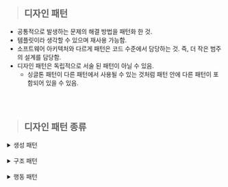 > ## 디자인 패턴

- 공통적으로 발생하는 문제의 해결 방법을 패턴화 한 것.
- 템플릿이라 생각할 수 있으며 재사용 가능함.
- 소프트웨어 아키텍처와 다르게 패턴은 코드 수준에서 담당하는 것. 즉, 더 작은 범주의 설계를 담당함.
- 디자인 패턴은 독립적으로 서술 된 패턴이 아닐 수 있음.
  - 싱글톤 패턴이 다른 패턴에서 사용될 수 있는 것처럼 패턴 안에 다른 패턴이 포함되어 있을 수 있음.

<br/>
<br/>

> ## 디자인 패턴 종류

<details>
  <summary>생성 패턴</summary>

- 객체 인스턴스를 생성하는 패턴.
- 클라이언트와 생성해야 하는 객체 인스턴스 사이의 연결을 끊어 주는 역할.

  <details>
    <summary>싱글톤</summary>

  - 객체 인스턴스를 하나만 만들고 이 인스턴스에 대한 전역 접근을 제공하는 패턴.
  - 장점
    - 메모리 낭비를 방지할 수 있음.
    - 생성된 인스턴스를 활용하므로 속도 측면에서 이점이 있음.
    - 다른 클래스 간 데이터 공유가 쉬움.
  - 단점
    - 동시성 이슈 발생할 수 있음.
    - 코드량 증가.
    - 격리된 테스트 수행에 어려움이 있음.
    - 자식 클래스를 만들 수 없음.
    - 내부 상태 변경이 어려움.
    - 개방-폐쇄 원칙에 어긋남.
  - 주로 사용되는 상황.
    - 커넥션풀
    - 스레드풀
    - 캐시
    - 로그 기록 객체

  </details>

  <details>
    <summary>팩토리 메소드</summary>

  ![Alt text](image/factoryMethod-1.png)

  - 객체 생성을 생성자로 하는 것이 아닌, 객체 생성 메소드를 가진 [인터페이스 또는 추상 클래스]를 만들고(캡슐화) 이를 상속 받은 서브 클래스를 만들거나 다이렉트로 객체 생성 메소드만 가진 클래스를 만들어 사용하는 패턴. (상황에 맞춰 중 선택)
  - 장점
    - 생성자와 구현 객체의 강한 결합을 피할 수 있음.
    - 리턴 타입을 해당 클래스가 아닌 부모 타입으로 할 수 있음.
    - 기존 객체를 재구성하는 대신 확장하여 리소스를 절약할 수 있음.
    - 단일 책임 원칙 준수할 수 있음. (객체 생성이라는 하나의 목적을 가진 클래스를 한 곳에 모아 관리 가능)
    - 개방-폐쇄 원칙 준수할 수 있음. (기존 객체 확장)
  - 단점
    - [인터페이스, 추상클래스, 서브클래스] 구현으로 인한 클래스 증가.
      - 생성자로 객체 생성하면 만들 필요가 없기 때문.
    - 코드 복잡성 증가.
      - 어떤 클래스와 이어져 있는지 확인 해야 함.

  </details>

  <details>
    <summary>추상 팩토리</summary>

  - 연관되는 객체를 집합으로 묶어 추상화 한 뒤, 해당 집합의 객체들을 한번에 생성할 수 있게 구현하여 연관 객체들을 생성하는 패턴.
  - 객체 생성을 생성자로 바로 하는 것이 아니고 캡슐화 한다는 점은 팩토리 메소드와 같으나 상위 개념은 아님.
    - 이해가 안된다면 팩토리 메소드는 단일, 추상 팩토리는 다수의 객체를 생성한다고 생각하면 됨.
    - 팩토리 메소드 -> 키보드, 마우스, 모니터 각각 단일 생성
    - 추상 팩토리 -> 삼성세트(키보드, 마우스, 모니터), LG세트(키보드, 마우스, 모니터)
  - 장점
    - 객체 생성 코드를 분리하여 클라이언트 코드와 결합도를 낮출 수 있음.
    - 단일 책임 원칙 준수.
    - 개방/폐쇄 원칙 준수.
  - 단점
    - 객체가 늘어날때 마다 클래스가 증가.
    - 코드의 복잡성 증가.
    - 객체 집한에 새로운 객체를 추가할 경우 수정해야 되는 부분이 많음.

  </details>

- 빌더
- 프로토타입
</details>

<br>

<details>
  <summary>구조 패턴</summary>

- 클래스와 객체를 더 큰 구조로 만들 수 있게 구성을 사용하는 패턴.
  - 어댑터
  - 브릿지
  - 컴포짓
  - 데코레이터
  - 퍼사드
  - 플라이웨이트
  - 프록시
  </details>

<br>

<details>
  <summary>행동 패턴</summary>

- 클래스와 객체들이 상호 작용하는 방법과 역할을 분담하는 방법을 다루는 패턴.
  - 책임 연쇄
  - 커맨드
  - 인터프리터
  - 이터레이터
  - 중재자
  - 메멘토
  - 옵저버
  - 상태
  - 전략
  - 템플릿 메소드
  - 비지터
  </details>

<br/>
<br/>
